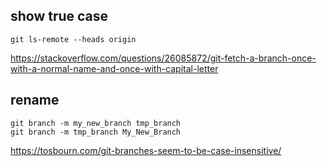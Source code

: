 ## show true case

`git ls-remote --heads origin`

https://stackoverflow.com/questions/26085872/git-fetch-a-branch-once-with-a-normal-name-and-once-with-capital-letter

## rename

```
git branch -m my_new_branch tmp_branch
git branch -m tmp_branch My_New_Branch
```

https://tosbourn.com/git-branches-seem-to-be-case-insensitive/
